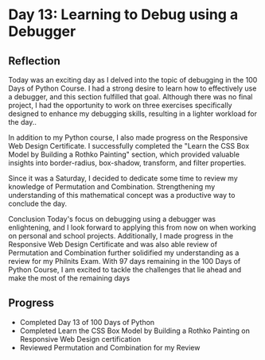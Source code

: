 # Day 13: Learning to Debug using a Debugger
## Reflection
 Today was an exciting day as I delved into the topic of debugging in the 100 Days of Python Course. I had a strong desire to learn how to effectively use a debugger, and this section fulfilled that goal. Although there was no final project, I had the opportunity to work on three exercises specifically designed to enhance my debugging skills, resulting in a lighter workload for the day..

 In addition to my Python course, I also made progress on the Responsive Web Design Certificate. I successfully completed the "Learn the CSS Box Model by Building a Rothko Painting" section, which provided valuable insights into border-radius, box-shadow, transform, and filter properties.
 
 Since it was a Saturday, I decided to dedicate some time to review my knowledge of Permutation and Combination. Strengthening my understanding of this mathematical concept was a productive way to conclude the day.
 
 Conclusion
 Today's focus on debugging using a debugger was enlightening, and I look forward to applying this from now on when working on personal and school projects. Additionally, I made progress in the Responsive Web Design Certificate and was also able review of Permutation and Combination further solidified my understanding as a review for my Philnits Exam. With 97 days remaining in the 100 Days of Python Course, I am excited to tackle the challenges that lie ahead and make the most of the remaining days

## Progress
 - Completed Day 13 of 100 Days of Python
 - Completed Learn the CSS Box Model by Building a Rothko Painting on Responsive Web Design certification
 - Reviewed Permutation and Combination for my Review